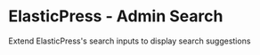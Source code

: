 ElasticPress - Admin Search
===========================

Extend ElasticPress's search inputs to display search suggestions